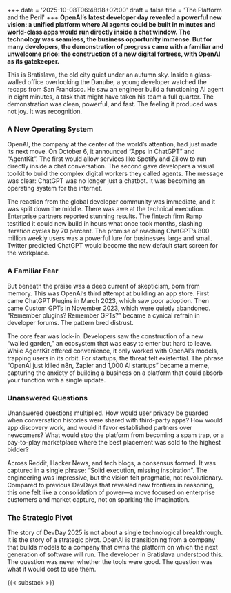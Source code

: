 +++
date = '2025-10-08T06:48:18+02:00'
draft = false
title = 'The Platform and the Peril'
+++
**OpenAI’s latest developer day revealed a powerful new vision: a unified platform where AI agents could be built in minutes and world-class apps would run directly inside a chat window. The technology was seamless, the business opportunity immense. But for many developers, the demonstration of progress came with a familiar and unwelcome price: the construction of a new digital fortress, with OpenAI as its gatekeeper.**

This is Bratislava, the old city quiet under an autumn sky. Inside a glass-walled office overlooking the Danube, a young developer watched the recaps from San Francisco. He saw an engineer build a functioning AI agent in eight minutes, a task that might have taken his team a full quarter. The demonstration was clean, powerful, and fast. The feeling it produced was not joy. It was recognition.

### A New Operating System

OpenAI, the company at the center of the world’s attention, had just made its next move. On October 6, it announced “Apps in ChatGPT” and “AgentKit”. The first would allow services like Spotify and Zillow to run directly inside a chat conversation. The second gave developers a visual toolkit to build the complex digital workers they called agents. The message was clear: ChatGPT was no longer just a chatbot. It was becoming an operating system for the internet.

The reaction from the global developer community was immediate, and it was split down the middle. There was awe at the technical execution. Enterprise partners reported stunning results. The fintech firm Ramp testified it could now build in hours what once took months, slashing iteration cycles by 70 percent. The promise of reaching ChatGPT’s 800 million weekly users was a powerful lure for businesses large and small. Twitter predicted ChatGPT would become the new default start screen for the workplace.

### A Familiar Fear

But beneath the praise was a deep current of skepticism, born from memory. This was OpenAI’s third attempt at building an app store. First came ChatGPT Plugins in March 2023, which saw poor adoption. Then came Custom GPTs in November 2023, which were quietly abandoned. “Remember plugins? Remember GPTs?” became a cynical refrain in developer forums. The pattern bred distrust.

The core fear was lock-in. Developers saw the construction of a new “walled garden,” an ecosystem that was easy to enter but hard to leave. While AgentKit offered convenience, it only worked with OpenAI’s models, trapping users in its orbit. For startups, the threat felt existential. The phrase “OpenAI just killed n8n, Zapier and 1,000 AI startups” became a meme, capturing the anxiety of building a business on a platform that could absorb your function with a single update.

### Unanswered Questions

Unanswered questions multiplied. How would user privacy be guarded when conversation histories were shared with third-party apps? How would app discovery work, and would it favor established partners over newcomers? What would stop the platform from becoming a spam trap, or a pay-to-play marketplace where the best placement was sold to the highest bidder?

Across Reddit, Hacker News, and tech blogs, a consensus formed. It was captured in a single phrase: “Solid execution, missing inspiration”. The engineering was impressive, but the vision felt pragmatic, not revolutionary. Compared to previous DevDays that revealed new frontiers in reasoning, this one felt like a consolidation of power—a move focused on enterprise customers and market capture, not on sparking the imagination.

### The Strategic Pivot

The story of DevDay 2025 is not about a single technological breakthrough. It is the story of a strategic pivot. OpenAI is transitioning from a company that builds models to a company that owns the platform on which the next generation of software will run. The developer in Bratislava understood this. The question was never whether the tools were good. The question was what it would cost to use them.

{{< substack >}}
